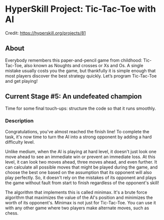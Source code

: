 # HyperSkill Project: Tic-Tac-Toe with AI

Credit: https://hyperskill.org/projects/81

## About
Everybody remembers this paper-and-pencil game from childhood: Tic-Tac-Toe, also known as Noughts and crosses or Xs and Os. A single mistake usually costs you the game, but thankfully it is simple enough that most players discover the best strategy quickly. Let’s program Tic-Tac-Toe and get playing!

## Current Stage #5: An undefeated champion
Time for some final touch-ups: structure the code so that it runs smoothly.

### Description

Congratulations, you've almost reached the finish line! To complete the task, it's now time to turn the AI into a strong opponent by adding a hard difficulty level.

Unlike medium, when the AI is playing at hard level, it doesn't just look one move ahead to see an immediate win or prevent an immediate loss. At this level, it can look two moves ahead, three moves ahead, and even further. It can calculate all possible moves that might be played during the game, and choose the best one based on the assumption that its opponent will also play perfectly. So, it doesn't rely on the mistakes of its opponent and plays the game without fault from start to finish regardless of the opponent's skill!

The algorithm that implements this is called minimax. It's a brute force algorithm that maximizes the value of the AI's position and minimizes the worth of its opponent's. Minimax is not just for Tic-Tac-Toe. You can use it with any other game where two players make alternate moves, such as chess.
